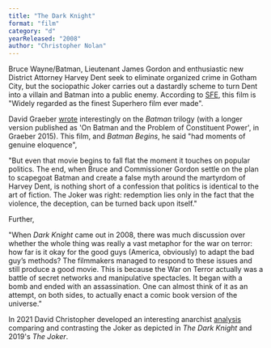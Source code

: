 ```yaml
---
title: "The Dark Knight"
format: "film"
category: "d"
yearReleased: "2008"
author: "Christopher Nolan"
---
```

Bruce Wayne/Batman, Lieutenant James Gordon and  enthusiastic new District Attorney Harvey Dent seek to eliminate  organized crime in Gotham City, but the sociopathic Joker carries out a  dastardly scheme to turn Dent into a villain and Batman into a public  enemy. According to <a href="http://www.sf-encyclopedia.com/entry/batman_film">SFE</a>, this  film is "Widely regarded as the finest Superhero film ever made".

David Graeber  <a href="http://thenewinquiry.com/essays/super-position/">wrote</a>  interestingly on the _Batman_ trilogy (with a longer version  published as 'On Batman and the Problem of Constituent Power', in Graeber 2015). This film, and _Batman  Begins_, he said "had moments of genuine eloquence",

"But even that movie begins to fall flat the moment  it touches on popular politics. The end, when Bruce and Commissioner  Gordon settle on the plan to scapegoat Batman and create a false myth  around the martyrdom of Harvey Dent, is nothing short of a confession  that politics is identical to the art of fiction. The Joker was right:  redemption lies only in the fact that the violence, the deception, can  be turned back upon itself."

Further,

"When _Dark Knight_ came out in 2008, there  was much discussion over whether the whole thing was really a vast  metaphor for the war on terror: how far is it okay for the good guys  (America, obviously) to adapt the bad guy’s methods? The filmmakers  managed to respond to these issues and still produce a good movie. This  is because the War on Terror actually was a battle of secret networks  and manipulative spectacles. It began with a bomb and ended with an  assassination. One can almost think of it as an attempt, on both sides,  to actually enact a comic book version of the universe."

In 2021 David Christopher developed an interesting anarchist <a href="https://brightlightsfilm.com/framing-the-mentally-ill-an-anarchist-theoretical-understanding-of-two-jokers/#.YbfCwL3MKXI">analysis</a> comparing and contrasting the Joker as depicted in _The Dark Knight_ and 2019's _The Joker_.

